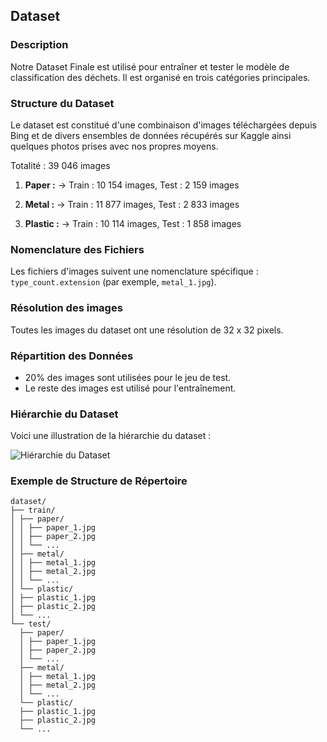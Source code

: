 ## Dataset

### Description

Notre Dataset Finale est utilisé pour entraîner et tester le modèle de classification des déchets. Il est organisé en trois catégories principales.

### Structure du Dataset

Le dataset est constitué d'une combinaison d'images téléchargées depuis Bing et de divers ensembles de données récupérés sur Kaggle 
ainsi quelques photos prises avec nos propres moyens.

Totalité : 39 046 images

1. **Paper :** -> Train : 10 154 images, Test : 2 159 images

2. **Metal :** -> Train : 11 877 images, Test : 2 833 images

3. **Plastic :** -> Train : 10 114 images, Test : 1 858 images 

### Nomenclature des Fichiers

Les fichiers d'images suivent une nomenclature spécifique : `type_count.extension` (par exemple, `metal_1.jpg`).

### Résolution des images

Toutes les images du dataset ont une résolution de 32 x 32 pixels.

### Répartition des Données

- 20% des images sont utilisées pour le jeu de test.
- Le reste des images est utilisé pour l'entraînement.

### Hiérarchie du Dataset

Voici une illustration de la hiérarchie du dataset :

![Hiérarchie du Dataset](./assets/images/img.png)

### Exemple de Structure de Répertoire

```plaintext
dataset/
├── train/
│ ├── paper/
│ │ ├── paper_1.jpg
│ │ ├── paper_2.jpg
│ │ └── ...
│ ├── metal/
│ │ ├── metal_1.jpg
│ │ ├── metal_2.jpg
│ │ └── ...
│ └── plastic/
│ ├── plastic_1.jpg
│ ├── plastic_2.jpg
│ └── ...
└── test/
  ├── paper/
  │ ├── paper_1.jpg
  │ ├── paper_2.jpg
  │ └── ...
  ├── metal/
  │ ├── metal_1.jpg
  │ ├── metal_2.jpg
  │ └── ...
  └── plastic/
  ├── plastic_1.jpg
  ├── plastic_2.jpg
  └── ...
```